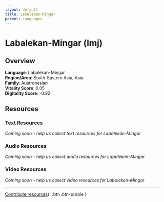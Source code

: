 ```yaml
---
layout: default
title: Labalekan-Mingar
parent: Languages
---
```


# Labalekan-Mingar (lmj)

## Overview

**Language**: Labalekan-Mingar  
**Region/Area**: South-Eastern Asia, Asia  
**Family**: Austronesian  
**Vitality Score**: 0.05  
**Digitality Score**: -0.92  

## Resources

### Text Resources
*Coming soon - help us collect text resources for Labalekan-Mingar*

### Audio Resources
*Coming soon - help us collect audio resources for Labalekan-Mingar*

### Video Resources
*Coming soon - help us collect video resources for Labalekan-Mingar*

---

[Contribute resources](https://fairtrain.github.io/){: .btn .btn-purple }
